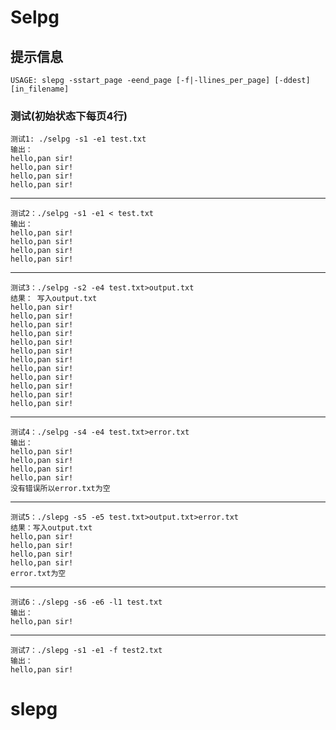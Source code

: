 ﻿# Selpg
## 提示信息
    USAGE: slepg -sstart_page -eend_page [-f|-llines_per_page] [-ddest] [in_filename]
### 测试(初始状态下每页4行)
    测试1: ./selpg -s1 -e1 test.txt
    输出：
    hello,pan sir!
    hello,pan sir!
    hello,pan sir!
    hello,pan sir!

------------------------------------------------
    测试2：./selpg -s1 -e1 < test.txt
    输出：
    hello,pan sir!
    hello,pan sir!
    hello,pan sir!
    hello,pan sir!

------------------------------------------------
    测试3：./selpg -s2 -e4 test.txt>output.txt
    结果： 写入output.txt
    hello,pan sir!
    hello,pan sir!
    hello,pan sir!
    hello,pan sir!
    hello,pan sir!
    hello,pan sir!
    hello,pan sir!
    hello,pan sir!
    hello,pan sir!
    hello,pan sir!
    hello,pan sir!
    hello,pan sir!
    
------------------------------------------------
    测试4：./selpg -s4 -e4 test.txt>error.txt
    输出：
    hello,pan sir!
    hello,pan sir!
    hello,pan sir!
    hello,pan sir!
    没有错误所以error.txt为空
    
------------------------------------------------
    测试5：./slepg -s5 -e5 test.txt>output.txt>error.txt
    结果：写入output.txt
    hello,pan sir!
    hello,pan sir!
    hello,pan sir!
    hello,pan sir!
    error.txt为空
    
------------------------------------------------
    测试6：./slepg -s6 -e6 -l1 test.txt
    输出：
    hello,pan sir!
    
------------------------------------------------
    测试7：./slepg -s1 -e1 -f test2.txt
    输出：
    hello,pan sir!
    

# slepg
